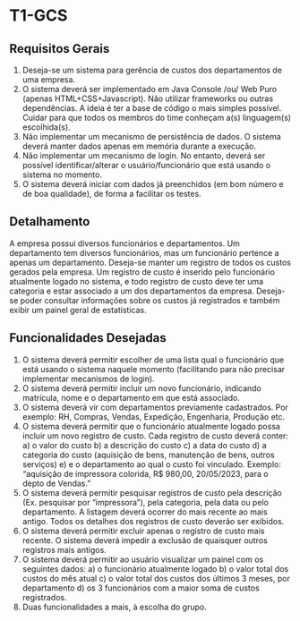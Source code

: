 # T1-GCS

## Requisitos Gerais
1. Deseja-se um sistema para gerência de custos dos departamentos de uma empresa.
2. O sistema deverá ser implementado em Java Console /ou/ Web Puro (apenas
HTML+CSS+Javascript). Não utilizar frameworks ou outras dependências. A ideia é ter a base de
código o mais simples possível. Cuidar para que todos os membros do time conheçam a(s)
linguagem(s) escolhida(s).
3. Não implementar um mecanismo de persistência de dados. O sistema deverá manter dados
apenas em memória durante a execução.
4. Não implementar um mecanismo de login. No entanto, deverá ser possível identificar/alterar o
usuário/funcionário que está usando o sistema no momento.
5. O sistema deverá iniciar com dados já preenchidos (em bom número e de boa qualidade), de
forma a facilitar os testes.

## Detalhamento
A empresa possui diversos funcionários e departamentos. Um departamento tem diversos funcionários, mas
um funcionário pertence a apenas um departamento. Deseja-se manter um registro de todos os custos
gerados pela empresa. Um registro de custo é inserido pelo funcionário atualmente logado no sistema, e
todo registro de custo deve ter uma categoria e estar associado a um dos departamentos da empresa.
Deseja-se poder consultar informações sobre os custos já registrados e também exibir um painel geral de
estatísticas.

## Funcionalidades Desejadas
1) O sistema deverá permitir escolher de uma lista qual o funcionário que está usando o sistema
naquele momento (facilitando para não precisar implementar mecanismos de login).
2) O sistema deverá permitir incluir um novo funcionário, indicando matrícula, nome e o departamento
em que está associado.
3) O sistema deverá vir com departamentos previamente cadastrados. Por exemplo: RH, Compras,
Vendas, Expedição, Engenharia, Produção etc.
4) O sistema deverá permitir que o funcionário atualmente logado possa incluir um novo registro de
custo. Cada registro de custo deverá conter:
a) o valor do custo
b) a descrição do custo
c) a data do custo
d) a categoria do custo (aquisição de bens, manutenção de bens, outros serviços)
e) e o departamento ao qual o custo foi vinculado.
Exemplo: “aquisição de impressora colorida, R$ 980,00, 20/05/2023, para o depto de Vendas.”
5) O sistema deverá permitir pesquisar registros de custo pela descrição (Ex. pesquisar por
“impressora”), pela categoria, pela data ou pelo departamento. A listagem deverá ocorrer do mais
recente ao mais antigo. Todos os detalhes dos registros de custo deverão ser exibidos.
6) O sistema deverá permitir excluir apenas o registro de custo mais recente. O sistema deverá impedir
a exclusão de quaisquer outros registros mais antigos.
7) O sistema deverá permitir ao usuário visualizar um painel com os seguintes dados:
a) o funcionário atualmente logado
b) o valor total dos custos do mês atual
c) o valor total dos custos dos últimos 3 meses, por departamento
d) os 3 funcionários com a maior soma de custos registrados.
8) Duas funcionalidades a mais, à escolha do grupo.
